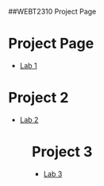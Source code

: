 ##WEBT2310 Project Page

<h1>Project Page</h1>

<ul>
<li><a href="Lab-1/WEBT-2310-Lab1/index.html" target="_blank">Lab 1</a></li>
</ul> 

<h1>Project 2</h1>

<ul>
<li><a href="Lab-2/WEBT-2310-Lab2/index.html" target="_blank">Lab 2</a></li>
<ul>

<h1>Project 3</h1>

<ul>
<li><a href="Lab-2/WEBT-2310-Lab3/index.html" target="_blank">Lab 3</a></li>
<ul>